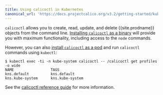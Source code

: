 ```yaml
---
title: Using calicoctl in Kubernetes
canonical_url: 'https://docs.projectcalico.org/v3.2/getting-started/kubernetes/tutorials/using-calicoctl'
---
```


`calicoctl` allows you to create, read, update, and delete {{site.prodname}} objects
from the command line. [Installing `calicoctl` as a binary](/{{page.version}}/usage/calicoctl/install#installing-calicoctl-as-a-binary-on-a-single-host) 
will provide you with maximum functionality, including access to the 
`node` commands. 

However, you can also [install `calicoctl` as a pod](/{{page.version}}/usage/calicoctl/install#installing-calicoctl-as-a-kubernetes-pod) and run `calicoctl` 
commands using `kubectl`:

```
$ kubectl exec -ti -n kube-system calicoctl -- /calicoctl get profiles -o wide
NAME                 TAGS
kns.default          kns.default
kns.kube-system      kns.kube-system
```

See the [calicoctl reference guide]({{site.baseurl}}/{{page.version}}/reference/calicoctl) 
for more information.
